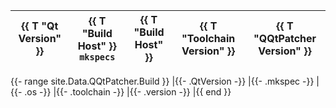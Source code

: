 | {{ T "Qt Version" }} | {{ T "Build Host" }} `mkspecs` | {{ T "Build Host" }} | {{ T "Toolchain Version" }} | {{ T "QQtPatcher Version" }} |
|-|-|-|-|-|
{{- range site.Data.QQtPatcher.Build }}
|{{- .QtVersion -}}
|{{- .mkspec -}}
|{{- .os -}}
|{{- .toolchain -}}
|{{- .version -}}
|{{ end }}
